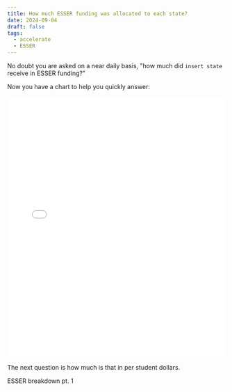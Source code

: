 ```yaml
---
title: How much ESSER funding was allocated to each state?
date: 2024-09-04
draft: false
tags:
  - accelerate
  - ESSER
---
```

 
No doubt you are asked on a near daily basis, "how much did `insert state` receive in ESSER funding?" 

Now you have a chart to help you quickly answer:

<iframe src="state-esser-allocations.html" width="100%" height="600px" frameborder="0"></iframe>

The next question is how much is that in per student dollars.

ESSER breakdown pt. 1